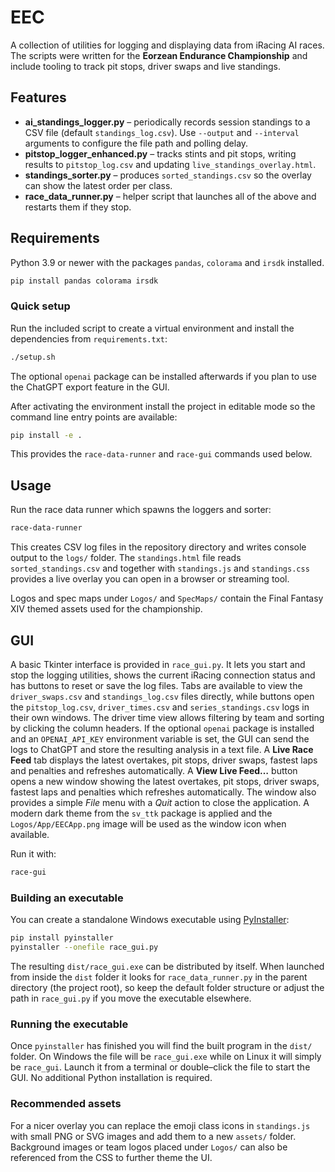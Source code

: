 # EEC

A collection of utilities for logging and displaying data from iRacing AI races. The scripts were written for the **Eorzean Endurance Championship** and include tooling to track pit stops, driver swaps and live standings.

## Features

- **ai_standings_logger.py** – periodically records session standings to
  a CSV file (default `standings_log.csv`).  Use `--output` and `--interval`
  arguments to configure the file path and polling delay.
- **pitstop_logger_enhanced.py** – tracks stints and pit stops, writing results to `pitstop_log.csv` and updating `live_standings_overlay.html`.
- **standings_sorter.py** – produces `sorted_standings.csv` so the overlay can show the latest order per class.
- **race_data_runner.py** – helper script that launches all of the above and restarts them if they stop.

## Requirements

Python 3.9 or newer with the packages `pandas`, `colorama` and `irsdk` installed.


```bash
pip install pandas colorama irsdk
```

### Quick setup

Run the included script to create a virtual environment and install the
dependencies from `requirements.txt`:

```bash
./setup.sh
```

The optional `openai` package can be installed afterwards if you plan to
use the ChatGPT export feature in the GUI.

After activating the environment install the project in editable mode so the
command line entry points are available:

```bash
pip install -e .
```

This provides the `race-data-runner` and `race-gui` commands used below.

## Usage

Run the race data runner which spawns the loggers and sorter:

```bash
race-data-runner
```

This creates CSV log files in the repository directory and writes console output to the `logs/` folder. The `standings.html` file reads `sorted_standings.csv` and together with `standings.js` and `standings.css` provides a live overlay you can open in a browser or streaming tool.

Logos and spec maps under `Logos/` and `SpecMaps/` contain the Final Fantasy XIV themed assets used for the championship.

## GUI
A basic Tkinter interface is provided in `race_gui.py`.  It lets you start and stop the logging utilities, shows the current iRacing connection status and has buttons to reset or save the log files.  Tabs are available to view the `driver_swaps.csv` and `standings_log.csv` files directly, while buttons open the `pitstop_log.csv`, `driver_times.csv` and `series_standings.csv` logs in their own windows.  The driver time view allows filtering by team and sorting by clicking the column headers.  If the optional `openai` package is installed and an `OPENAI_API_KEY` environment variable is set, the GUI can send the logs to ChatGPT and store the resulting analysis in a text file.  A **Live Race Feed** tab displays the latest overtakes, pit stops, driver swaps, fastest laps and penalties and refreshes automatically. A **View Live Feed…** button opens a new window showing the latest overtakes, pit stops, driver swaps, fastest laps and penalties which refreshes automatically.
The window also provides a simple *File* menu with a *Quit* action to close the application. A modern dark theme from the `sv_ttk` package is applied and the `Logos/App/EECApp.png` image will be used as the window icon when available.

Run it with:

```bash
race-gui
```

### Building an executable

You can create a standalone Windows executable using [PyInstaller](https://pyinstaller.org/):

```bash
pip install pyinstaller
pyinstaller --onefile race_gui.py
```

The resulting `dist/race_gui.exe` can be distributed by itself.  When launched from
inside the `dist` folder it looks for `race_data_runner.py` in the parent directory
(the project root), so keep the default folder structure or adjust the path in
`race_gui.py` if you move the executable elsewhere.

### Running the executable

Once `pyinstaller` has finished you will find the built program in the `dist/` folder.
On Windows the file will be `race_gui.exe` while on Linux it will simply be `race_gui`.
Launch it from a terminal or double–click the file to start the GUI.  No additional
Python installation is required.

### Recommended assets

For a nicer overlay you can replace the emoji class icons in `standings.js` with small PNG or SVG images and add them to a new `assets/` folder.  Background images or team logos placed under `Logos/` can also be referenced from the CSS to further theme the UI.
